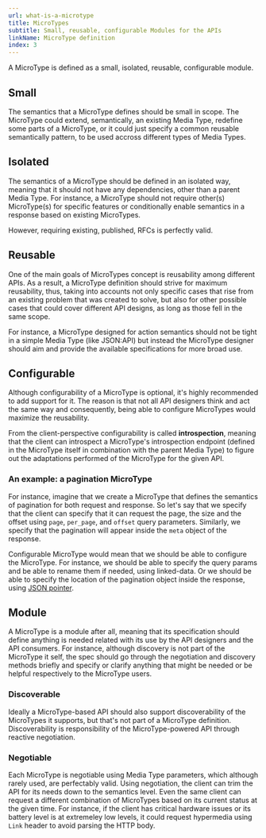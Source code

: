 ```yaml
---
url: what-is-a-microtype
title: MicroTypes
subtitle: Small, reusable, configurable Modules for the APIs
linkName: MicroType definition
index: 3
---
```


A MicroType is defined as a small, isolated, reusable, configurable module.

## Small
The semantics that a MicroType defines should be small in scope.
The MicroType could extend, semantically, an existing Media Type, redefine some parts
of a MicroType, or it could
just specify a common reusable semantically pattern, to be used accross different
types of Media Types.

## Isolated
The semantics of a MicroType should be defined in an isolated way, meaning that
it should not have any dependencies, other than a parent Media Type.
For instance, a MicroType should not require other(s) MicroType(s) for specific
features or conditionally enable semantics in a response based on existing
MicroTypes.

However, requiring existing, published, RFCs is perfectly valid.

## Reusable
One of the main goals of MicroTypes concept is reusability among different APIs.
As a result, a MicroType definition should strive for maximum reusability, thus,
taking into accounts not only specific cases that rise from an existing problem
that was created to solve, but also for other possible cases that could cover
different API designs, as long as those fell in the same scope.

For instance, a MicroType designed for action semantics should not be tight in
a simple Media Type (like JSON:API) but instead the MicroType designer should
aim and provide the available specifications for more broad use.

## Configurable
Although configurability of a MicroType is optional, it's highly recommended to
add support for it.
The reason is that not all API designers think and act the same way and consequently,
being able to configure MicroTypes would maximize the reusability.

From the client-perspective configurability is called **introspection**, meaning that
the client can introspect a MicroType's introspection endpoint (defined in the MicroType
itself in combination with the parent Media Type) to figure out the
adaptations performed of the MicroType for the given API.

### An example: a pagination MicroType
For instance, imagine that we create a MicroType that defines the semantics of
pagination for both request and response. So let's say that we specify that
the client can specify that it can request the page, the size and the offset
using `page`, `per_page`, and `offset` query parameters.
Similarly, we specify that the pagination will appear inside the `meta` object
of the response.

Configurable MicroType would mean that we should be able to configure the MicroType.
For instance, we should be able to specify the query params and be able to rename
them if needed, using linked-data.
Or we should be able to specify the location of the pagination object inside the
response, using [JSON pointer](https://tools.ietf.org/html/rfc6901).

## Module
A MicroType is a module after all, meaning that its specification should define
anything is needed related with its use by the API designers and the API consumers.
For instance, although discovery is not part of the MicroType it self, the spec
should go through the negotiation and discovery methods briefly and specify or
clarify anything that might be needed or be helpful respectively to the MicroType users.

### Discoverable
Ideally a MicroType-based API should also support discoverability of the MicroTypes it
supports, but that's not part of a MicroType definition.
Discoverability is responsibility of the MicroType-powered API through reactive negotiation.

### Negotiable
Each MicroType is negotiable using Media Type parameters, which although rarely used,
are perfectably valid.
Using negotiation, the client can trim the API for its needs down to the semantics level.
Even the same client can request a different combination of MicroTypes based on its
current status at the given time. For instance, if the client has critical hardware issues
or its battery level is at extremeley low levels, it could request hypermedia using
`Link` header to avoid parsing the HTTP body.
